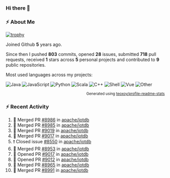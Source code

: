 ### Hi there 👋

### :zap: About Me

[![trophy](https://github-profile-trophy.vercel.app/?username=HTHou&theme=onedark)](https://github.com/ryo-ma/github-profile-trophy)
   
Joined Github **5** years ago.

Since then I pushed **803** commits, opened **28** issues, submitted **718** pull requests, received **1** stars across **5** personal projects and contributed to **9** public repositories.

Most used languages across my projects:

![Java](https://img.shields.io/static/v1?style=flat-square&label=%E2%A0%80&color=555&labelColor=%23b07219&message=Java%EF%B8%B194.4%25)
![JavaScript](https://img.shields.io/static/v1?style=flat-square&label=%E2%A0%80&color=555&labelColor=%23f1e05a&message=JavaScript%EF%B8%B11.4%25)
![Python](https://img.shields.io/static/v1?style=flat-square&label=%E2%A0%80&color=555&labelColor=%233572A5&message=Python%EF%B8%B10.7%25)
![Scala](https://img.shields.io/static/v1?style=flat-square&label=%E2%A0%80&color=555&labelColor=%23c22d40&message=Scala%EF%B8%B10.6%25)
![C++](https://img.shields.io/static/v1?style=flat-square&label=%E2%A0%80&color=555&labelColor=%23f34b7d&message=C%2B%2B%EF%B8%B10.6%25)
![Shell](https://img.shields.io/static/v1?style=flat-square&label=%E2%A0%80&color=555&labelColor=%2389e051&message=Shell%EF%B8%B10.4%25)
![Vue](https://img.shields.io/static/v1?style=flat-square&label=%E2%A0%80&color=555&labelColor=%2341b883&message=Vue%EF%B8%B10.3%25)
![Other](https://img.shields.io/static/v1?style=flat-square&label=%E2%A0%80&color=555&labelColor=%23ededed&message=Other%EF%B8%B11.2%25)

<p align="right"><sub>Generated using <a href="https://github.com/marketplace/actions/profile-readme-stats">teoxoy/profile-readme-stats</a></sub></p>


<!--![](https://github.com/HTHou/HTHou/blob/output/github-contribution-grid-snake.svg)-->

<!--![Haonan Hou's github stats](https://github-readme-stats.vercel.app/api?username=HTHou&count_private=true&show_icons=true&theme=onedark)-->

<!--![Haonan Hou's wakatime stats](https://github-readme-stats.vercel.app/api/wakatime?username=HTHou&layout=compact&theme=onedark)-->

<!--![Top Langs](https://github-readme-stats.vercel.app/api/top-langs/?username=HTHou&theme=onedark&layout=compact)-->

### :zap: Recent Activity
<!--START_SECTION:activity-->
1. 🎉 Merged PR [#8986](https://github.com/apache/iotdb/pull/8986) in [apache/iotdb](https://github.com/apache/iotdb)
2. 🎉 Merged PR [#8985](https://github.com/apache/iotdb/pull/8985) in [apache/iotdb](https://github.com/apache/iotdb)
3. 🎉 Merged PR [#9019](https://github.com/apache/iotdb/pull/9019) in [apache/iotdb](https://github.com/apache/iotdb)
4. 🎉 Merged PR [#9017](https://github.com/apache/iotdb/pull/9017) in [apache/iotdb](https://github.com/apache/iotdb)
5. ❗️ Closed issue [#8550](https://github.com/apache/iotdb/issues/8550) in [apache/iotdb](https://github.com/apache/iotdb)
6. 🎉 Merged PR [#8953](https://github.com/apache/iotdb/pull/8953) in [apache/iotdb](https://github.com/apache/iotdb)
7. 💪 Opened PR [#9017](https://github.com/apache/iotdb/pull/9017) in [apache/iotdb](https://github.com/apache/iotdb)
8. 💪 Opened PR [#9012](https://github.com/apache/iotdb/pull/9012) in [apache/iotdb](https://github.com/apache/iotdb)
9. 🎉 Merged PR [#8965](https://github.com/apache/iotdb/pull/8965) in [apache/iotdb](https://github.com/apache/iotdb)
10. 🎉 Merged PR [#8991](https://github.com/apache/iotdb/pull/8991) in [apache/iotdb](https://github.com/apache/iotdb)
<!--END_SECTION:activity-->

<!--
**HTHou/HTHou** is a ✨ _special_ ✨ repository because its `README.md` (this file) appears on your GitHub profile.

Here are some ideas to get you started:

- 🔭 I’m currently working on ...
- 🌱 I’m currently learning ...
- 👯 I’m looking to collaborate on ...
- 🤔 I’m looking for help with ...
- 💬 Ask me about ...
- 📫 How to reach me: ...
- 😄 Pronouns: ...
- ⚡ Fun fact: ...
-->

